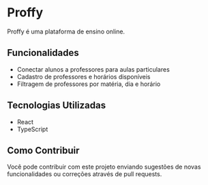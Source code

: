 # Proffy

Proffy é uma plataforma de ensino online.

## Funcionalidades

- Conectar alunos a professores para aulas particulares
- Cadastro de professores e horários disponíveis
- Filtragem de professores por matéria, dia e horário

## Tecnologias Utilizadas

- React
- TypeScript

## Como Contribuir

Você pode contribuir com este projeto enviando sugestões de novas funcionalidades ou correções através de pull requests.

